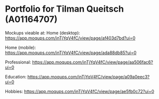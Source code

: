 # Portfolio for Tilman Queitsch (A01164707)
Mockups vieable at:
Home (desktop): https://app.moqups.com/inTjYqV4fC/view/page/af403d7bd?ui=0

Home (mobile): https://app.moqups.com/inTjYqV4fC/view/page/ada88db85?ui=0

Professional: https://app.moqups.com/inTjYqV4fC/view/page/aa506fac6?ui=0

Education: https://app.moqups.com/inTjYqV4fC/view/page/a09a0eec3?ui=0

Hobbies: https://app.moqups.com/inTjYqV4fC/view/page/ae5fb0c72?ui=0
